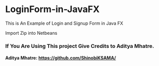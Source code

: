 # LoginForm-in-JavaFX
This is An Example of Login and Signup Form in Java FX

Import Zip into Netbeans

### If You Are Using This project Give Credits to Aditya Mhatre.
#### Aditya Mhatre: https://github.com/ShinobiKSAMA/
